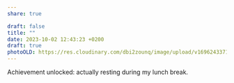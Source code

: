 ```yaml
---
share: true

draft: false
title: ""
date: 2023-10-02 12:43:23 +0200
draft: true
photoOLD: https://res.cloudinary.com/dbi2zounq/image/upload/v1696243371/rvdpjt3x0ahbsoqdwgzh.jpg
---
```


Achievement unlocked: actually resting during my lunch break.
